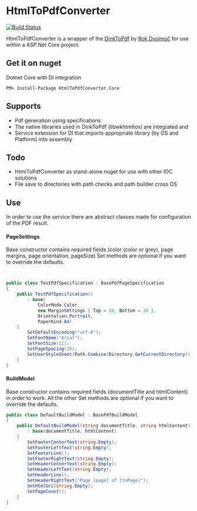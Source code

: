 ﻿# HtmlToPdfConverter 
[![Build Status](https://dev.azure.com/DavidVanderheyden/HtmlToPdfConverter/_apis/build/status/HtmlToPdfConverter-CI?branchName=master)](https://dev.azure.com/DavidVanderheyden/HtmlToPdfConverter/_build/latest?definitionId=8&branchName=master)

HtmlToPdfConverter is a wrapper of the [DinkToPdf](https://github.com/rdvojmoc/DinkToPdf) by [Rok Dvojmoč](https://github.com/rdvojmoc) for use within a ASP.Net Core project.  

## Get it on nuget
Dotnet Core with DI integration
````
PM> Install-Package HtmlToPdfConverter.Core
````

## Supports
- Pdf generation using specifications
- The native libraries used in DinkToPdf (libwkhtmltox) are integrated and 
- Service extension for DI that imports appropriate library (by OS and Platform) into assembly

## Todo
- HtmlToPdfConverter as stand-alone nuget for use with other IOC solutions
- File save to directories with path checks and path builder cross OS

## Use

In order to use the service there are abstract classes made for configuration of the PDF result.

#### PageSettings

Base constructor contains required fields (color (color or grey), page margins, page orientation, pageSize)
Set methods are optional if you want to override the defaults.

````csharp


public class TestPdfSpecification : BasePdfPageSpecification
{
    public TestPdfSpecification()
        : base(
            ColorMode.Color, 
            new MarginSettings { Top = 20, Bottom = 20 }, 
            Orientation.Portrait, 
            PaperKind.A4)
    {
        SetDefaultEncoding("utf-8");
        SetFontName("Arial");
        SetFontSize(12);
        SetPageSpacing(10);
        SetUserStyleSheet(Path.Combine(Directory.GetCurrentDirectory(), "wwwroot", "example.css"));
    }
}
````

#### BuildModel

Base constructor contains required fields (documentTitle and htmlContent) in order to work. 
All the other Set methods are optional if you want to override the defaults.

````csharp
public class DefaultBuildModel : BasePdfBuildModel
{
    public DefaultBuildModel(string documentTitle, string htmlContent)
        : base(documentTitle, htmlContent)
    {
        SetFooterCenterText(string.Empty);
        SetFooterLeftText(string.Empty);
        SetFooterLine();
        SetFooterRightText(string.Empty);
        SetHeaderCenterText(string.Empty);
        SetHeaderLeftText(string.Empty);
        SetHeaderLine();
        SetHeaderRightText("Page [page] of [toPage]");
        SetHtmlUri(string.Empty);
        SetPageCount();
    }
}
````
